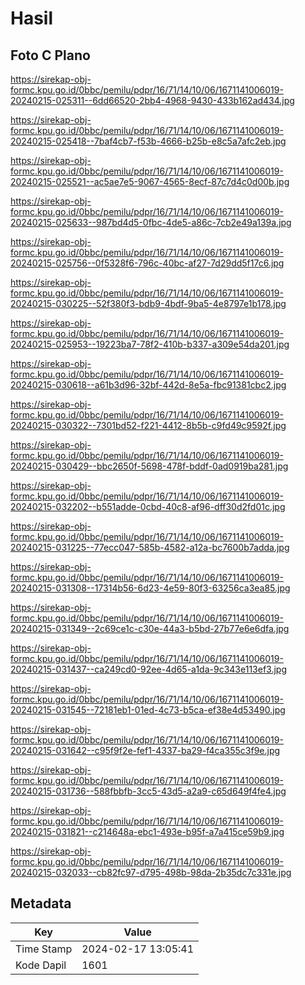 # Hasil

## Foto C Plano

https://sirekap-obj-formc.kpu.go.id/0bbc/pemilu/pdpr/16/71/14/10/06/1671141006019-20240215-025311--6dd66520-2bb4-4968-9430-433b162ad434.jpg

https://sirekap-obj-formc.kpu.go.id/0bbc/pemilu/pdpr/16/71/14/10/06/1671141006019-20240215-025418--7baf4cb7-f53b-4666-b25b-e8c5a7afc2eb.jpg

https://sirekap-obj-formc.kpu.go.id/0bbc/pemilu/pdpr/16/71/14/10/06/1671141006019-20240215-025521--ac5ae7e5-9067-4565-8ecf-87c7d4c0d00b.jpg

https://sirekap-obj-formc.kpu.go.id/0bbc/pemilu/pdpr/16/71/14/10/06/1671141006019-20240215-025633--987bd4d5-0fbc-4de5-a86c-7cb2e49a139a.jpg

https://sirekap-obj-formc.kpu.go.id/0bbc/pemilu/pdpr/16/71/14/10/06/1671141006019-20240215-025756--0f5328f6-796c-40bc-af27-7d29dd5f17c6.jpg

https://sirekap-obj-formc.kpu.go.id/0bbc/pemilu/pdpr/16/71/14/10/06/1671141006019-20240215-030225--52f380f3-bdb9-4bdf-9ba5-4e8797e1b178.jpg

https://sirekap-obj-formc.kpu.go.id/0bbc/pemilu/pdpr/16/71/14/10/06/1671141006019-20240215-025953--19223ba7-78f2-410b-b337-a309e54da201.jpg

https://sirekap-obj-formc.kpu.go.id/0bbc/pemilu/pdpr/16/71/14/10/06/1671141006019-20240215-030618--a61b3d96-32bf-442d-8e5a-fbc91381cbc2.jpg

https://sirekap-obj-formc.kpu.go.id/0bbc/pemilu/pdpr/16/71/14/10/06/1671141006019-20240215-030322--7301bd52-f221-4412-8b5b-c9fd49c9592f.jpg

https://sirekap-obj-formc.kpu.go.id/0bbc/pemilu/pdpr/16/71/14/10/06/1671141006019-20240215-030429--bbc2650f-5698-478f-bddf-0ad0919ba281.jpg

https://sirekap-obj-formc.kpu.go.id/0bbc/pemilu/pdpr/16/71/14/10/06/1671141006019-20240215-032202--b551adde-0cbd-40c8-af96-dff30d2fd01c.jpg

https://sirekap-obj-formc.kpu.go.id/0bbc/pemilu/pdpr/16/71/14/10/06/1671141006019-20240215-031225--77ecc047-585b-4582-a12a-bc7600b7adda.jpg

https://sirekap-obj-formc.kpu.go.id/0bbc/pemilu/pdpr/16/71/14/10/06/1671141006019-20240215-031308--17314b56-6d23-4e59-80f3-63256ca3ea85.jpg

https://sirekap-obj-formc.kpu.go.id/0bbc/pemilu/pdpr/16/71/14/10/06/1671141006019-20240215-031349--2c69ce1c-c30e-44a3-b5bd-27b77e6e6dfa.jpg

https://sirekap-obj-formc.kpu.go.id/0bbc/pemilu/pdpr/16/71/14/10/06/1671141006019-20240215-031437--ca249cd0-92ee-4d65-a1da-9c343e113ef3.jpg

https://sirekap-obj-formc.kpu.go.id/0bbc/pemilu/pdpr/16/71/14/10/06/1671141006019-20240215-031545--72181eb1-01ed-4c73-b5ca-ef38e4d53490.jpg

https://sirekap-obj-formc.kpu.go.id/0bbc/pemilu/pdpr/16/71/14/10/06/1671141006019-20240215-031642--c95f9f2e-fef1-4337-ba29-f4ca355c3f9e.jpg

https://sirekap-obj-formc.kpu.go.id/0bbc/pemilu/pdpr/16/71/14/10/06/1671141006019-20240215-031736--588fbbfb-3cc5-43d5-a2a9-c65d649f4fe4.jpg

https://sirekap-obj-formc.kpu.go.id/0bbc/pemilu/pdpr/16/71/14/10/06/1671141006019-20240215-031821--c214648a-ebc1-493e-b95f-a7a415ce59b9.jpg

https://sirekap-obj-formc.kpu.go.id/0bbc/pemilu/pdpr/16/71/14/10/06/1671141006019-20240215-032033--cb82fc97-d795-498b-98da-2b35dc7c331e.jpg


## Metadata

| Key        | Value               |
| ---------- | ------------------- |
| Time Stamp | 2024-02-17 13:05:41 |
| Kode Dapil | 1601                |



